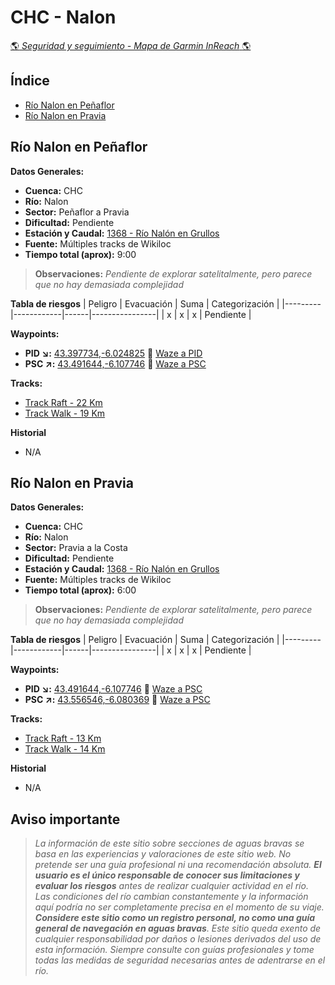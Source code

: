 # CHC - Nalon
[:earth_americas: *Seguridad y seguimiento - Mapa de Garmin InReach* :earth_americas:](https://share.garmin.com/gpalacios82)

## Índice
* [Río Nalon en Peñaflor](./CHC-Nalon.md#río-nalon-en-Peñaflor)
* [Río Nalon en Pravia](./CHC-Nalon.md#río-nalon-en-Pravia)

## Río Nalon en Peñaflor

**Datos Generales:**
* **Cuenca:** CHC
* **Río:** Nalon
* **Sector:** Peñaflor a Pravia
* **Dificultad:** Pendiente
* **Estación y Caudal:** [1368 - Río Nalón en Grullos](https://visor.saichcantabrico.es/)
* **Fuente:** Múltiples tracks de Wikiloc
* **Tiempo total (aprox):** 9:00

>**Observaciones:**
*Pendiente de explorar satelitalmente, pero parece que no hay demasiada complejidad*

**Tabla de riesgos**
| Peligro | Evacuación | Suma | Categorización |
|---------|------------|------|----------------|
|    x    |     x      |   x  |   Pendiente    |

**Waypoints:**
* **PID :arrow_lower_right::** [43.397734,-6.024825](https://maps.app.goo.gl/hX3RgSdQu5x3cBNh8) :car: [Waze a PID](https://waze.com/?ll=43.397734,-6.024825&navigate=yes)
* **PSC :arrow_upper_right::** [43.491644,-6.107746](https://maps.app.goo.gl/e8QkNYjUeR355ekD7) :car: [Waze a PSC](https://waze.com/?ll=43.491644,-6.107746&navigate=yes)

**Tracks:**
* [Track Raft - 22 Km](https://connect.garmin.com/modern/course/330149092)
* [Track Walk - 19 Km](https://connect.garmin.com/modern/course/330148937)

**Historial**
* N/A



## Río Nalon en Pravia

**Datos Generales:**
* **Cuenca:** CHC
* **Río:** Nalon
* **Sector:** Pravia a la Costa
* **Dificultad:** Pendiente
* **Estación y Caudal:** [1368 - Río Nalón en Grullos](https://visor.saichcantabrico.es/)
* **Fuente:** Múltiples tracks de Wikiloc
* **Tiempo total (aprox):** 6:00

>**Observaciones:**
*Pendiente de explorar satelitalmente, pero parece que no hay demasiada complejidad*

**Tabla de riesgos**
| Peligro | Evacuación | Suma | Categorización |
|---------|------------|------|----------------|
|    x    |     x      |   x  |   Pendiente    |

**Waypoints:**
* **PID :arrow_lower_right::** [43.491644,-6.107746](https://maps.app.goo.gl/e8QkNYjUeR355ekD7) :car: [Waze a PSC](https://waze.com/?ll=43.491644,-6.107746&navigate=yes)
* **PSC :arrow_upper_right::** [43.556546,-6.080369](https://maps.app.goo.gl/cBJZmFeUtDLGVqCD6) :car: [Waze a PSC](https://waze.com/?ll=43.556546,-6.080369&navigate=yes)

**Tracks:**
* [Track Raft - 13 Km](https://connect.garmin.com/modern/course/330149678)
* [Track Walk - 14 Km](https://connect.garmin.com/modern/course/330149569)

**Historial**
* N/A


## Aviso importante
>*La información de este sitio sobre secciones de aguas bravas se basa en las experiencias y valoraciones de este sitio web. No pretende ser una guía profesional ni una recomendación absoluta. **El usuario es el único responsable de conocer sus limitaciones y evaluar los riesgos** antes de realizar cualquier actividad en el río. Las condiciones del río cambian constantemente y la información aquí podría no ser completamente precisa en el momento de su viaje. **Considere este sitio como un registro personal, no como una guía general de navegación en aguas bravas**. Este sitio queda exento de cualquier responsabilidad por daños o lesiones derivados del uso de esta información. Siempre consulte con guías profesionales y tome todas las medidas de seguridad necesarias antes de adentrarse en el río.*